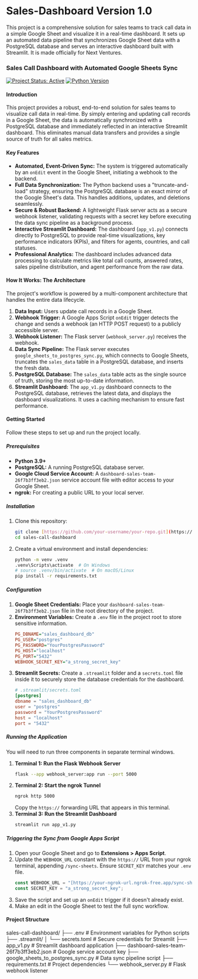 # Sales-Dashboard Version 1.0
This project is a comprehensive solution for sales teams to track call data in a simple Google Sheet and visualize it in a real-time dashboard. It sets up an automated data pipeline that synchronizes Google Sheet data with a PostgreSQL database and serves an interactive dashboard built with Streamlit. It is made officially for Next Ventures.


### Sales Call Dashboard with Automated Google Sheets Sync

[![Project Status: Active](https://img.shields.io/badge/Status-Active-brightgreen.svg)](https://github.com/your-username/your-repo)
[![Python Version](https://img.shields.io/badge/Python-3.9+-blue.svg)](https://www.python.org/downloads/)

#### Introduction

This project provides a robust, end-to-end solution for sales teams to visualize call data in real-time. By simply entering and updating call records in a Google Sheet, the data is automatically synchronized with a PostgreSQL database and immediately reflected in an interactive Streamlit dashboard. This eliminates manual data transfers and provides a single source of truth for all sales metrics.

#### Key Features

* **Automated, Event-Driven Sync:** The system is triggered automatically by an `onEdit` event in the Google Sheet, initiating a webhook to the backend.
* **Full Data Synchronization:** The Python backend uses a "truncate-and-load" strategy, ensuring the PostgreSQL database is an exact mirror of the Google Sheet's data. This handles additions, updates, and deletions seamlessly.
* **Secure & Robust Backend:** A lightweight Flask server acts as a secure webhook listener, validating requests with a secret key before executing the data sync pipeline as a background process.
* **Interactive Streamlit Dashboard:** The dashboard (`app_v1.py`) connects directly to PostgreSQL to provide real-time visualizations, key performance indicators (KPIs), and filters for agents, countries, and call statuses.
* **Professional Analytics:** The dashboard includes advanced data processing to calculate metrics like total call counts, answered rates, sales pipeline distribution, and agent performance from the raw data.

#### How It Works: The Architecture

The project's workflow is powered by a multi-component architecture that handles the entire data lifecycle.

1.  **Data Input:** Users update call records in a Google Sheet.
2.  **Webhook Trigger:** A Google Apps Script `onEdit` trigger detects the change and sends a webhook (an HTTP POST request) to a publicly accessible server.
3.  **Webhook Listener:** The Flask server (`webhook_server.py`) receives the webhook.
4.  **Data Sync Pipeline:** The Flask server executes `google_sheets_to_postgres_sync.py`, which connects to Google Sheets, truncates the `sales_data` table in a PostgreSQL database, and inserts the fresh data.
5.  **PostgreSQL Database:** The `sales_data` table acts as the single source of truth, storing the most up-to-date information.
6.  **Streamlit Dashboard:** The `app_v1.py` dashboard connects to the PostgreSQL database, retrieves the latest data, and displays the dashboard visualizations. It uses a caching mechanism to ensure fast performance.

#### Getting Started

Follow these steps to set up and run the project locally.

##### Prerequisites

* **Python 3.9+**
* **PostgreSQL:** A running PostgreSQL database server.
* **Google Cloud Service Account:** A `dashboard-sales-team-26f7b3ff3eb2.json` service account file with editor access to your Google Sheet.
* **ngrok:** For creating a public URL to your local server.

##### Installation

1.  Clone this repository:
    ```bash
    git clone [https://github.com/your-username/your-repo.git](https://github.com/your-username/your-repo.git)
    cd sales-call-dashboard
    ```
2.  Create a virtual environment and install dependencies:
    ```bash
    python -m venv .venv
    .venv\Scripts\activate  # On Windows
    # source .venv/bin/activate  # On macOS/Linux
    pip install -r requirements.txt
    ```

##### Configuration

1.  **Google Sheet Credentials:** Place your `dashboard-sales-team-26f7b3ff3eb2.json` file in the root directory of the project.
2.  **Environment Variables:** Create a `.env` file in the project root to store sensitive information.
    ```ini
    PG_DBNAME="sales_dashboard_db"
    PG_USER="postgres"
    PG_PASSWORD="YourPostgresPassword"
    PG_HOST="localhost"
    PG_PORT="5432"
    WEBHOOK_SECRET_KEY="a_strong_secret_key"
    ```
3.  **Streamlit Secrets:** Create a `.streamlit` folder and a `secrets.toml` file inside it to securely store the database credentials for the dashboard.
    ```toml
    # .streamlit/secrets.toml
    [postgres]
    dbname = "sales_dashboard_db"
    user = "postgres"
    password = "YourPostgresPassword"
    host = "localhost"
    port = "5432"
    ```

##### Running the Application

You will need to run three components in separate terminal windows.

1.  **Terminal 1: Run the Flask Webhook Server**
    ```bash
    flask --app webhook_server:app run --port 5000
    ```
2.  **Terminal 2: Start the ngrok Tunnel**
    ```bash
    ngrok http 5000
    ```
    Copy the `https://` forwarding URL that appears in this terminal.
3.  **Terminal 3: Run the Streamlit Dashboard**
    ```bash
    streamlit run app_v1.py
    ```

##### Triggering the Sync from Google Apps Script

1.  Open your Google Sheet and go to **Extensions > Apps Script**.
2.  Update the `WEBHOOK_URL` constant with the `https://` URL from your ngrok terminal, appending `/sync-sheets`. Ensure `SECRET_KEY` matches your `.env` file.
    ```javascript
    const WEBHOOK_URL = "[https://your-ngrok-url.ngrok-free.app/sync-sheets](https://your-ngrok-url.ngrok-free.app/sync-sheets)";
    const SECRET_KEY = "a_strong_secret_key";
    ```
3.  Save the script and set up an `onEdit` trigger if it doesn't already exist.
4.  Make an edit in the Google Sheet to test the full sync workflow.

#### Project Structure

sales-call-dashboard/
├── .env                          # Environment variables for Python scripts
├── .streamlit/
│   └── secrets.toml              # Secure credentials for Streamlit
├── app_v1.py                     # Streamlit dashboard application
├── dashboard-sales-team-26f7b3ff3eb2.json # Google service account key
├── google_sheets_to_postgres_sync.py  # Data sync pipeline script
├── requirements.txt              # Project dependencies
└── webhook_server.py             # Flask webhook listener
